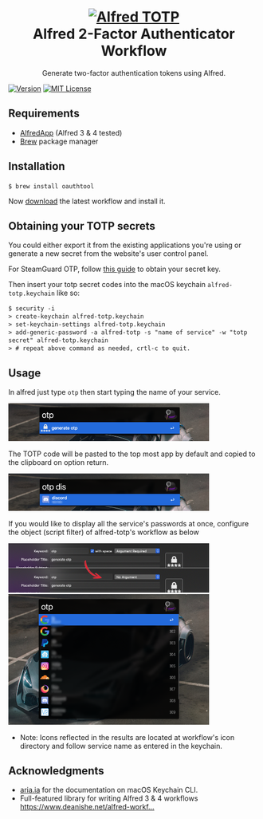 <h1 align="center">
  <a href="https://github.com/iganeshk/alfred-totp" title="Alfred TOTP Workflow">
    <img alt="Alfred TOTP" src="../assets/standardnotes.png?raw=true"/>
  </a>
  <br />
  Alfred 2-Factor Authenticator Workflow
</h1>
<p align="center">
  Generate two-factor authentication tokens using Alfred.

[![Version](https://img.shields.io/github/tag/iganeshk/alfred-totp.svg?style=flat-square&label=release)](https://github.com/iganeshk/alfred-totp/tags)
[![MIT License](https://img.shields.io/badge/license-MIT-blue.svg?style=flat-square)](LICENSE.md)
<!-- [![Downloads](https://img.shields.io/github/downloads/iganeshk/alfred-totp/total.svg?style=flat-square)](https://github.com/iganeshk/alfred-totp/releases) -->
</p>

## Requirements

* [AlfredApp](https://www.alfredapp.com/) (Alfred 3 & 4 tested)
* [Brew](https://brew.sh/) package manager

## Installation

`$ brew install oauthtool`

Now [download](https://github.com/iganeshk/alfred-totp/releases/latest) the latest workflow and install it.

## Obtaining your TOTP secrets
You could either export it from the existing applications you're using or generate a new secret from the website's user control panel.

For SteamGuard OTP, follow [this guide](https://github.com/SteamTimeIdler/stidler/wiki/Getting-your-'shared_secret'-code-for-use-with-Auto-Restarter-on-Mobile-Authentication) to obtain your secret key.

Then insert your totp secret codes into the macOS keychain `alfred-totp.keychain` like so:

```
$ security -i
> create-keychain alfred-totp.keychain
> set-keychain-settings alfred-totp.keychain
> add-generic-password -a alfred-totp -s "name of service" -w "totp secret" alfred-totp.keychain
> # repeat above command as needed, crtl-c to quit.
```

## Usage

In alfred just type `otp` then start typing the name of your service. 

<img alt="alfred-totp-1" src="https://github.com/iganeshk/alfred-totp/raw/master/assets/alfred_totp_1.png" width="80%" />

The TOTP code will be pasted to the top most app by default and copied to the clipboard on option return.

<img alt="alfred-totp-2" src="https://github.com/iganeshk/alfred-totp/raw/master/assets/alfred_totp_2.png" width="80%" />


If you would like to display all the service's passwords at once, configure the object (script filter) of alfred-totp's workflow as below

<img alt="alfred-totp-2" src="https://github.com/iganeshk/alfred-totp/raw/master/assets/alfred_totp_3_list_setting.png" width="80%" />

<img alt="alfred-totp-2" src="https://github.com/iganeshk/alfred-totp/raw/master/assets/alfred_totp_4_list_all.png" width="80%" />

* Note: Icons reflected in the results are located at workflow's icon directory and follow service name as entered in the keychain.

## Acknowledgments

* [aria.ia](https://www.aria.ai/blog/posts/storing-secrets-with-keychain.html) for the documentation on macOS Keychain CLI.
* Full-featured library for writing Alfred 3 & 4 workflows https://www.deanishe.net/alfred-workf…


